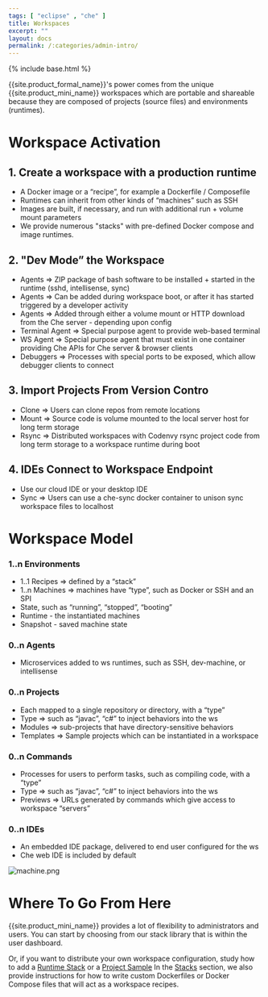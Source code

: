 ```yaml
---
tags: [ "eclipse" , "che" ]
title: Workspaces
excerpt: ""
layout: docs
permalink: /:categories/admin-intro/
---
```

{% include base.html %}

{{site.product_formal_name}}'s power comes from the unique {{site.product_mini_name}} workspaces which are portable and shareable because they are composed of projects (source files) and environments (runtimes). 

# Workspace Activation
## 1. Create a workspace with a production runtime
- A Docker image or a “recipe”, for example a Dockerfile / Composefile
- Runtimes can inherit from other kinds of “machines” such as SSH 
- Images are built, if necessary, and run with additional run + volume mount parameters
- We provide numerous "stacks" with pre-defined Docker compose and image runtimes.

## 2. "Dev Mode” the Workspace
- Agents ⇒ ZIP package of bash software to be installed + started in the runtime (sshd, intellisense, sync)
- Agents ⇒ Can be added during workspace boot, or after it has started triggered by a developer activity
- Agents ⇒ Added through either a volume mount or HTTP download from the Che server - depending upon config
- Terminal Agent ⇒ Special purpose agent to provide web-based terminal
- WS Agent ⇒ Special purpose agent that must exist in one container providing Che APIs for Che server & browser clients
- Debuggers ⇒ Processes with special ports to be exposed, which allow debugger clients to connect

## 3. Import Projects From Version Contro
- Clone ⇒ Users can clone repos from remote locations
- Mount ⇒ Source code is volume mounted to the local server host for long term storage
- Rsync ⇒ Distributed workspaces with Codenvy rsync project code from long term storage to a workspace runtime during boot

## 4. IDEs Connect to Workspace Endpoint
- Use our cloud IDE or your desktop IDE
- Sync ⇒ Users can use a che-sync docker container to unison sync workspace files to localhost

# Workspace Model
### 1..n Environments
- 1..1 Recipes ⇒ defined by a “stack”
- 1..n Machines ⇒ machines have “type”, such as Docker or SSH and an SPI
- State, such as “running”, “stopped”, “booting”
- Runtime - the instantiated machines
- Snapshot - saved machine state

### 0..n Agents
- Microservices added to ws runtimes, such as SSH, dev-machine, or intellisense

### 0..n Projects
- Each mapped to a single repository or directory, with a “type”
- Type ⇒ such as “javac”, “c#” to inject behaviors into the ws
- Modules ⇒ sub-projects that have directory-sensitive behaviors
- Templates ⇒ Sample projects which can be instantiated in a workspace

### 0..n Commands
- Processes for users to perform tasks, such as compiling code, with a “type”
- Type ⇒ such as “javac”, “c#” to inject behaviors into the ws
- Previews ⇒ URLs generated by commands which give access to workspace “servers”

### 0..n IDEs
- An embedded IDE package, delivered to end user configured for the ws
- Che web IDE is included by default

![machine.png]({{base}}{{site.links["machine.png"]}})
# Where To Go From Here  
{{site.product_mini_name}} provides a lot of flexibility to administrators and users. You can start by choosing from our stack library that is within the user dashboard.

Or, if you want to distribute your own workspace configuration, study how to add a [Runtime Stack]({{base}}{{site.links["ws-stacks"]}}) or a [Project Sample]({{base}}{{site.links["ws-samples"]}})
In the [Stacks]({{base}}{{site.links["ws-stacks"]}}) section, we also provide instructions for how to write custom Dockerfiles or Docker Compose files that will act as a workspace recipes.

